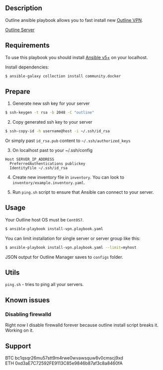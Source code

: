 ## Description

Outline ansible playbook allows you to fast install new [Outline VPN](https://getoutline.org/en-GB/).

[Outline Server](https://github.com/Jigsaw-Code/outline-server)

## Requirements
To use this playbook you should install [Ansible v5+](https://docs.ansible.com/ansible/latest/installation_guide/intro_installation.html) on your localhost.

Install dependencies:
```bash
$ ansible-galaxy collection install community.docker
```

## Prepare
1. Generate new ssh key for your server

```bash
$ ssh-keygen -t rsa -b 2048 -C "outline"
```

2. Copy generated ssh key to your server
```bash
$ ssh-copy-id -h username@host -i ~/.ssh/id_rsa
```

Or simply past `id_rsa.pub` content to `~/.ssh/authorized_keys`

3. On localhost past to your ~/.ssh/config
```
Host SERVER_IP_ADDRESS
  PreferredAuthentications publickey
  IdentityFile ~/.ssh/id_rsa
```

4. Create new inventory file in `inventory`. You can look to `inventory/example.inventory.yaml`.

5. Run `ping.sh` script to ensure that Ansible can connect to your server.

## Usage

Your Outline host OS must be `CentOS7`.

```bash
$ ansible-playbook install-vpn.playbook.yaml
```

You can limit installation for single server or server group like this:

```bash
$ ansible-playbook install-vpn.playbook.yaml --limit=myhost
```

JSON output for Outline Manager saves to `configs` folder.

## Utils

`ping.sh` - tries to ping all your servers.

## Known issues

### Disabling firewalld
Right now I disable firewalld forever because outline install script breaks it. Working on it.

## Support

BTC bc1qsqr26mu57stt9m4rwe0wvawsquw8v0cmscj9xd  
ETH 0xd3aE7C72592FE9113C85e9846b87af3c8a8460fA  
